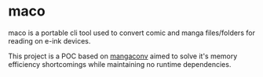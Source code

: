 # maco

maco is a portable cli tool used to convert comic and manga files/folders for reading on e-ink devices.

This project is a POC based on [mangaconv](https://github.com/naisuuuu/mangaconv) aimed to solve it's memory efficiency
shortcomings while maintaining no runtime dependencies.
